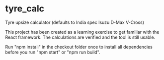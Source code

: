 # tyre_calc
Tyre upsize calculator (defaults to India spec Isuzu D-Max V-Cross)

This project has been created as a learning exercise to get familiar with the React framework. The calculations are verified and the tool is still usable.

Run "npm install" in the checkout folder once to install all dependencies before you run "npm start" or "npm run build".
